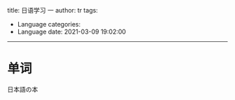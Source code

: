 title: 日语学习 一
author: tr
tags:
  - Language
categories:
  - Language
date: 2021-03-09 19:02:00
---
# 单词
日本語の本
